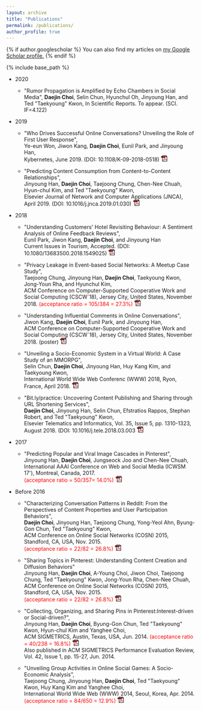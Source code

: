 ```yaml
---
layout: archive
title: "Publications"
permalink: /publications/
author_profile: true
---
```


{% if author.googlescholar %}
  You can also find my articles on <u><a href="{{author.googlescholar}}">my Google Scholar profile</a>.</u>
{% endif %}

{% include base_path %}

  * 2020
      * "Rumor Propagation is Amplified by Echo Chambers in Social Media",
      **Daejin Choi**, Selin Chun, Hyunchul Oh, Jinyoung Han, and Ted "Taekyoung" Kwon,
      In Scientific Reports. To appear. (SCI. IF=4.122)

  * 2019
      * "Who Drives Successful Online Conversations? Unveiling the Role of First User Response",  
      Ye-eun Won, Jiwon Kang, **Daejin Choi**, Eunil Park, and Jinyoung Han,  
      Kybernetes, June 2019. (DOI: 10.1108/K-09-2018-0518) [![LINK](/images/pdf.gif)](https://www.emerald.com/insight/content/doi/10.1108/K-09-2018-0518/full/pdf?title=who-drives-successful-online-conversations-unveiling-the-role-of-first-user-response)

      * "Predicting Content Consumption from Content-to-Content Relationships",   
      Jinyoung Han, **Daejin Choi**, Taejoong Chung, Chen-Nee Chuah, Hyun-chul Kim, and Ted "Taekyoung" Kwon,   
      Elsevier Journal of Network and Computer Applications (JNCA), April 2019. (DOI: 10.1016/j.jnca.2019.01.030) [![LINK](/images/pdf.gif)](https://www.sciencedirect.com/science/article/pii/S108480451930044X)

  * 2018
      * "Understanding Customers' Hotel Revisiting Behaviour: A Sentiment Analysis of Online Feedback Reviews",  
      Eunil Park, Jiwon Kang, **Daejin Choi**, and Jinyoung Han  
      Current Issues in Tourism, Accepted. (DOI: 10.1080/13683500.2018.1549025) [![LINK](/images/pdf.gif)](https://www.tandfonline.com/doi/full/10.1080/13683500.2018.1549025)

      * "Privacy Leakage in Event-based Social Networks: A Meetup Case Study",  
      Taejoong Chung, Jinyoung Han, **Daejin Choi**, Taekyoung Kwon, Jong-Youn Rha, and Hyunchul Kim,  
      ACM Conference on Computer-Supported Cooperative Work and Social Computing (CSCW`18), Jersey City, United States, November 2018. <span style="color:red">(acceptance ratio = 105/384 = 27.3%)</span> [![LINK](/images/pdf.gif)](https://dl.acm.org/citation.cfm?id=3134670)

      * "Understanding Influential Comments in Online Conversations",  
      Jiwon Kang, **Daejin Choi**, Eunil Park, and Jinyoung Han,  
      ACM Conference on Computer-Supported Cooperative Work and Social Computing (CSCW`18), Jersey City, United States, November 2018. (poster) [![LINK](/images/pdf.gif)](https://dl.acm.org/citation.cfm?id=3274054)

      * "Unveiling a Socio-Economic System in a Virtual World: A Case Study of an MMORPG",  
      Selin Chun, **Daejin Choi**, Jinyoung Han, Huy Kang Kim, and Taekyoung Kwon,  
      International World Wide Web Conferenc (WWW) 2018, Ryon, France, April 2018. [![LINK](/images/pdf.gif)](https://dl.acm.org/citation.cfm?id=3186173)

      * "Bit.ly/practice: Uncovering Content Publishing and Sharing through URL Shortening Services",  
      **Daejin Choi**, Jinyoung Han, Selin Chun, Efstratios Rappos, Stephan Robert, and Ted "Taekyoung" Kwon,  
      Elsevier Telematics and Informatics, Vol. 35, Issue 5, pp. 1310-1323, August 2018. (DOI: 10.1016/j.tele.2018.03.003  [![LINK](/images/pdf.gif)](https://doi.org/10.1016/j.tele.2018.03.003)

  * 2017
      * "Predicting Popular and Viral Image Cascades in Pinterest",  
      Jinyoung Han, **Daejin Choi**, Jungseock Joo and Chen-Nee Chuah,  
      International AAAI Conference on Web and Social Media (ICWSM 17'), Montreal, Canada, 2017.  
      <span style="color:red">(acceptance ratio = 50/357= 14.0%)</span> [![LINK](/images/pdf.gif)](https://aaai.org/ocs/index.php/ICWSM/ICWSM17/paper/view/15605)

  * Before 2016
      * "Characterizing Conversation Patterns in Reddit: From the Perspectives of Content Properties and User Participation Behaviors",  
      **Daejin Choi**, Jinyoung Han, Taejoong Chung, Yong-Yeol Ahn, Byung-Gon Chun, Ted "Taekyoung" Kwon,  
      ACM Conference on Online Social Networks (COSN) 2015, Standford, CA, USA, Nov. 2015.  
      <span style="color:red">(acceptance ratio = 22/82 = 26.8%)</span> [![LINK](/images/pdf.gif)](https://dl.acm.org/citation.cfm?id=2817959)

      * "Sharing Topics in Pinterest: Understanding Content Creation and Diffusion Behaviors"  
      Jinyoung Han, **Daejin Choi**, A-Young Choi, Jiwon Choi, Taejoong Chung, Ted "Taekyoung" Kwon, Jong-Youn Rha, Chen-Nee Chuah,  
      ACM Conference on Online Social Networks (COSN) 2015, Standford, CA, USA, Nov. 2015.  
      <span style="color:red">(acceptance ratio = 22/82 = 26.8%)</span> [![LINK](/images/pdf.gif)](https://dl.acm.org/citation.cfm?id=2817961)  

      * "Collecting, Organizing, and Sharing Pins in Pinterest:Interest-driven or Social-driven?",  
      Jinyoung Han, **Daejin Choi**, Byung-Gon Chun, Ted "Taekyoung" Kwon, Hyun-chul Kim and Yanghee Choi,  
      ACM SIGMETRICS, Austin, Texas, USA, Jun. 2014. <span style="color:red">(acceptance ratio = 40/238 = 16.8%)</span> [![LINK](/images/pdf.gif)](https://dl.acm.org/citation.cfm?id=2591996)  
      Also published in ACM SIGMETRICS Performance Evaluation Review, Vol. 42, Issue 1, pp. 15-27, Jun. 2014. 

      * "Unveiling Group Activities in Online Social Games: A Socio-Economic Analysis",  
      Taejoong Chung, Jinyoung Han, **Daejin Choi**, Ted "Taekyoung" Kwon, Huy Kang Kim and Yanghee Choi,  
      International World Wide Web (WWW) 2014, Seoul, Korea, Apr. 2014. <span style="color:red">(acceptance ratio = 84/650 = 12.9%)</span> [![LINK](/images/pdf.gif)](https://dl.acm.org/citation.cfm?id=2568011)

